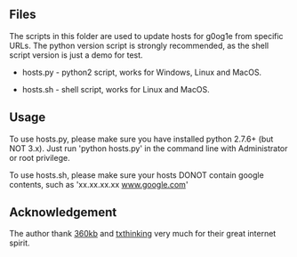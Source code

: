 Files
------
The scripts in this folder are used to update hosts for g0og1e from specific URLs.
The python version script is strongly recommended, as the shell script version is just a demo for test.

* hosts.py - python2 script, works for Windows, Linux and MacOS.

* hosts.sh - shell script, works for Linux and MacOS. 

Usage
------
To use hosts.py, please make sure you have installed python 2.7.6+ (but NOT 3.x). Just run 'python hosts.py' in the command line with Administrator or root privilege.

To use hosts.sh, please make sure your hosts DONOT contain google contents, such as 'xx.xx.xx.xx www.google.com'

Acknowledgement
------
The author thank [360kb](http://www.360kb.com/kb/2_122.html) and [txthinking](https://github.com/txthinking/google-hosts) very much for their great internet spirit.
